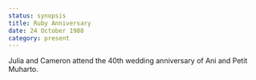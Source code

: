 ```yaml
---
status: synopsis
title: Ruby Anniversary
date: 24 October 1988 
category: present
---
```

Julia and Cameron attend the 40th wedding anniversary of Ani and Petit Muharto. 